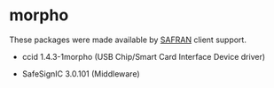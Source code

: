 # morpho

These packages were made available by [SAFRAN](http://www.morpho.com/) client support.

- ccid 1.4.3-1morpho (USB Chip/Smart Card Interface Device driver)

- SafeSignIC 3.0.101 (Middleware)
